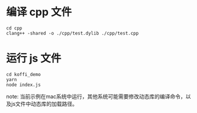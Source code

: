 # 编译 cpp 文件
```
cd cpp
clang++ -shared -o ./cpp/test.dylib ./cpp/test.cpp
```

# 运行 js 文件
```
cd koffi_demo
yarn
node index.js
```

note: 当前示例在mac系统中运行，其他系统可能需要修改动态库的编译命令，以及js文件中动态库的加载路径。